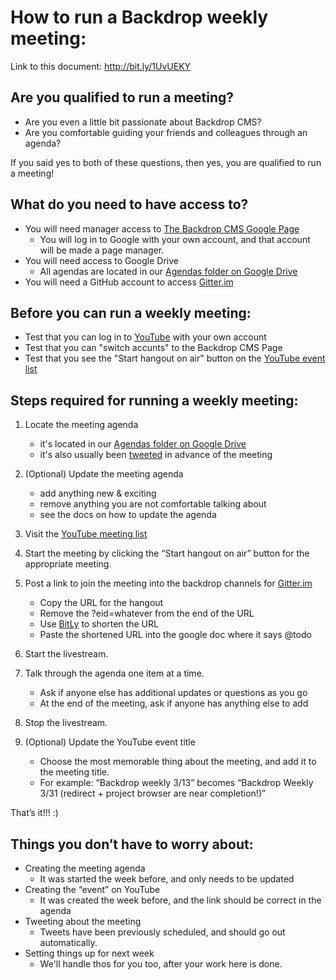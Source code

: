 
# How to run a Backdrop weekly meeting:

Link to this document: http://bit.ly/1UvUEKY


## Are you qualified to run a meeting?

* Are you even a little bit passionate about Backdrop CMS?
* Are you comfortable guiding your friends and colleagues through an agenda?


If you said yes to both of these questions, then yes, you are qualified to run a meeting!

## What do you need to have access to?

* You will need manager access to [The Backdrop CMS Google Page](https://aboutme.google.com/u/0/b/107335894649589204558/#name)
  - You will log in to Google with your own account, and that account will be made a page manager.
* You will need access to Google Drive
  - All agendas are located in our [Agendas folder on Google Drive](http://bit.ly/2sZbS8l)
* You will need a GitHub account to access [Gitter.im](https://gitter.im/backdrop/backdrop-issues)


## Before you can run a weekly meeting:

* Test that you can log in to [YouTube](https://www.youtube.com) with your own account
* Test that you can "switch accunts" to the Backdrop CMS Page
* Test that you see the "Start hangout on air" button on the [YouTube event list](https://www.youtube.com/my_live_events)


## Steps required for running a weekly meeting:

1. Locate the meeting agenda
   * it's located in our [Agendas folder on Google Drive](http://bit.ly/2sZbS8l)
   * it's also usually been [tweeted](https://twitter.com/backdropcms) in advance of the meeting

1. (Optional) Update the meeting agenda
   * add anything new & exciting
   * remove anything you are not comfortable talking about
   * see the docs on how to update the agenda

1. Visit the [YouTube meeting list](https://www.youtube.com/my_live_events)

1. Start the meeting by clicking the “Start hangout on air” button for the appropriate meeting.

1. Post a link to join the meeting into the backdrop channels for [Gitter.im](https://gitter.im/backdrop/backdrop-issues)
   * Copy the URL for the hangout
   * Remove the ?eid=whatever from the end of the URL
   * Use [BitLy](https://bitly.com) to shorten the URL
   * Paste the shortened URL into the google doc where it says @todo

1. Start the livestream.

1. Talk through the agenda one item at a time.
   * Ask if anyone else has additional updates or questions as you go
   * At the end of the meeting, ask if anyone has anything else to add

1. Stop the livestream.

1. (Optional) Update the YouTube event title
   * Choose the most memorable thing about the meeting, and add it to the meeting title.
   * For example: “Backdrop weekly 3/13” becomes  “Backdrop Weekly 3/31 (redirect + project browser are near completion!)”

That’s it!!! :)


## Things you don’t have to worry about:

* Creating the meeting agenda
  - It was started the week before, and only needs to be updated
* Creating the “event” on YouTube
  - It was created the week before, and the link should be correct in the agenda
* Tweeting about the meeting
  - Tweets have been previously scheduled, and should go out automatically.
* Setting things up for next week
  - We'll handle thos for you too, after your work here is done.

